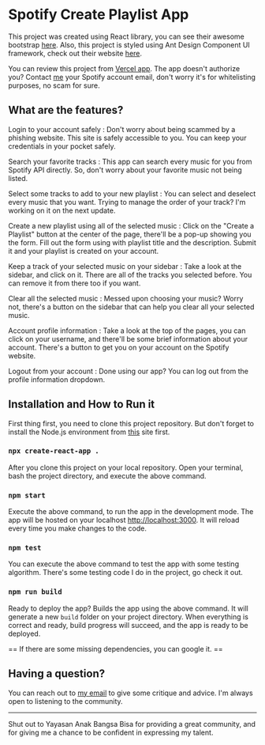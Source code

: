 
# Spotify Create Playlist App
This project was created using React library, you can see their awesome bootstrap [here](https://github.com/facebook/create-react-app). Also, this project is styled using Ant Design Component UI framework, check out their website [here](https://ant.design/).

You can review this project from [Vercel app](gg-fe-project-arisyuhada.vercel.app). The app doesn't authorize you? Contact [me](ari.syuhada.hadak@gmail.com) your Spotify account email, don't worry it's for whitelisting purposes, no scam for sure.

## What are the features?

Login to your account safely
: Don't worry about being scammed by a phishing website. This site is safely accessible to you. You can keep your credentials in your pocket safely.

Search your favorite tracks 
: This app can search every music for you from Spotify API directly. So, don't worry about your favorite music not being listed.

Select some tracks to add to your new playlist
: You can select and deselect every music that you want. Trying to manage the order of your track? I'm working on it on the next update.

Create a new playlist using all of the selected music
: Click on the "Create a Playlist" button at the center of the page, there'll be a pop-up showing you the form. Fill out the form using with playlist title and the description. Submit it and your playlist is created on your account.

Keep a track of your selected music on your sidebar
: Take a look at the sidebar, and click on it. There are all of the tracks you selected before. You can remove it from there too if you want.

Clear all the selected music
: Messed upon choosing your music? Worry not, there's a button on the sidebar that can help you clear all your selected music.

Account profile information
: Take a look at the top of the pages, you can click on your username, and there'll be some brief information about your account. There's a button to get you on your account on the Spotify website.

Logout from your account
: Done using our app? You can log out from the profile information dropdown.

## Installation and How to Run it

First thing first, you need to clone this project repository. But don't forget to install the Node.js environment from [this](https://nodejs.org/en/download/) site first.

### `npx create-react-app .`

After you clone this project on your local repository. Open your terminal, bash the project directory, and execute the above command.

### `npm start`

Execute the above command, to run the app in the development mode. The app will be hosted on your localhost [http://localhost:3000](http://localhost:3000). It will reload every time you make changes to the code.   

### `npm test`

You can execute the above command to test the app with some testing algorithm. There's some testing code I do in the project, go check it out.

### `npm run build`

 Ready to deploy the app? Builds the app using the above command. It will generate a  new  `build` folder on your project directory. When everything is correct and ready, build progress will succeed, and the app is ready to be deployed.

 == If there are some missing dependencies, you can google it. ==

## Having a question?
You can reach out to [my email](ari.syuhada.hadak@gmail.com) to give some critique and advice. I'm always open to listening to the community. 

---
Shut out to Yayasan Anak Bangsa Bisa for providing a great community, and for giving me a chance to be confident in expressing my talent.

